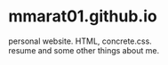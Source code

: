 # mmarat01.github.io
personal website. 
HTML, concrete.css.  
resume and some other things about me.
